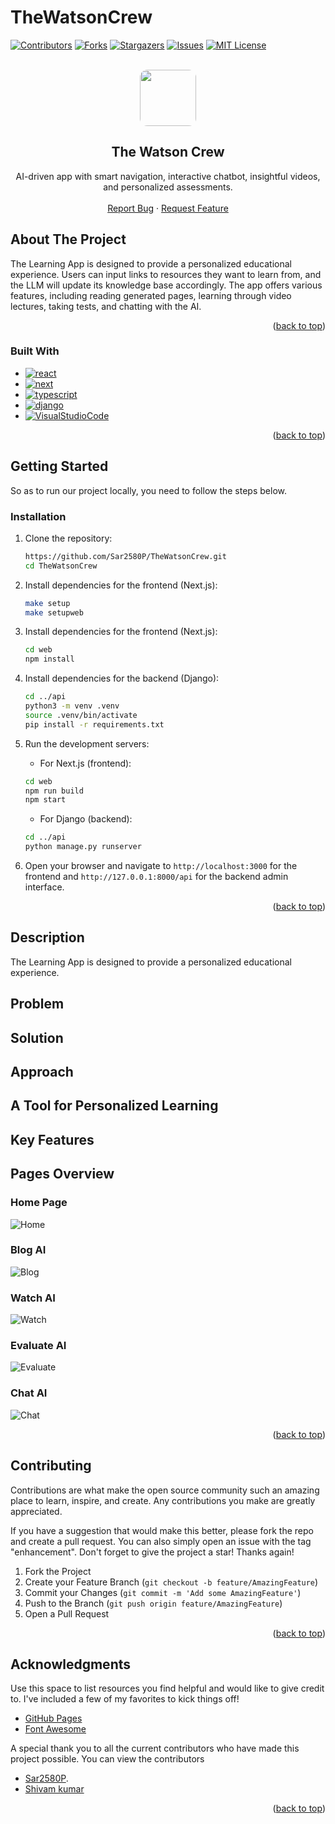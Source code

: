 # TheWatsonCrew

[![Contributors][contributors-shield]][contributors-url]
[![Forks][forks-shield]][forks-url]
[![Stargazers][stars-shield]][stars-url]
[![Issues][issues-shield]][issues-url]
[![MIT License][license-shield]][license-url]

<br />
<div align="center">
<a href="https://github.com/Sar2580P/TheWatsonCrew">
   <img src="./image/logo.jpg" style="border-radius:12px" height="90px" width="90px">
</a>
<h2 align="center">The Watson Crew</h2>

  <p align="center">
   AI-driven app with smart navigation, interactive chatbot, insightful videos, and personalized assessments.
    <br />
    <br />
    <a href="https://github.com/Sar2580P/TheWatsonCrew/issues">Report Bug</a>
    ·
    <a href="https://github.com/Sar2580P/TheWatsonCrew/issues">Request Feature</a>
  </p>
</div>

## About The Project

The Learning App is designed to provide a personalized educational experience. Users can input links to resources they want to learn from, and the LLM will update its knowledge base accordingly. The app offers various features, including reading generated pages, learning through video lectures, taking tests, and chatting with the AI.

<p align="right">(<a href="#readme-top">back to top</a>)</p>

### Built With

- [![react][react]][react-url]
- [![next][next]][next-url]
- [![typescript][typescript]][typescript-url]
- [![django][django]][django-url]
- [![VisualStudioCode][VisualStudioCode]][VisualStudioCode-url]

<p align="right">(<a href="#readme-top">back to top</a>)</p>

## Getting Started

So as to run our project locally, you need to follow the steps below.

### Installation

1. Clone the repository:

   ```sh
   https://github.com/Sar2580P/TheWatsonCrew.git
   cd TheWatsonCrew
   ```

2. Install dependencies for the frontend (Next.js):

   ```sh
   make setup
   make setupweb
   ```

3. Install dependencies for the frontend (Next.js):

   ```sh
   cd web
   npm install
   ```

4. Install dependencies for the backend (Django):

   ```sh
   cd ../api
   python3 -m venv .venv
   source .venv/bin/activate
   pip install -r requirements.txt
   ```

5. Run the development servers:

   - For Next.js (frontend):

   ```sh
   cd web
   npm run build
   npm start
   ```

   - For Django (backend):

   ```sh
   cd ../api
   python manage.py runserver
   ```

6. Open your browser and navigate to `http://localhost:3000` for the frontend and `http://127.0.0.1:8000/api` for the backend admin interface.

<p align="right">(<a href="#readme-top">back to top</a>)</p>

<!-- USAGE EXAMPLES -->

## Description

The Learning App is designed to provide a personalized educational experience.</br>

## Problem

## Solution

## Approach

## A Tool for Personalized Learning

## Key Features

## Pages Overview

### Home Page

![Home](./image/5.png)

### Blog AI

![Blog](./image/6.png)

### Watch AI

![Watch](./image/7.png)

### Evaluate AI

![Evaluate](./image/8.png)

### Chat AI

![Chat](./image/9.png)

<p align="right">(<a href="#readme-top">back to top</a>)</p>

<!-- CONTRIBUTING -->

## Contributing

Contributions are what make the open source community such an amazing place to learn, inspire, and create. Any contributions you make are greatly appreciated.

If you have a suggestion that would make this better, please fork the repo and create a pull request. You can also simply open an issue with the tag "enhancement".
Don't forget to give the project a star! Thanks again!

1. Fork the Project
2. Create your Feature Branch (`git checkout -b feature/AmazingFeature`)
3. Commit your Changes (`git commit -m 'Add some AmazingFeature'`)
4. Push to the Branch (`git push origin feature/AmazingFeature`)
5. Open a Pull Request

<p align="right">(<a href="#readme-top">back to top</a>)</p>

<!-- CONTACT -->

## Acknowledgments

Use this space to list resources you find helpful and would like to give credit to. I've included a few of my favorites to kick things off!

- [GitHub Pages](https://pages.github.com)
- [Font Awesome](https://fontawesome.com)

A special thank you to all the current contributors who have made this project possible. You can view the contributors

- [Sar2580P](https://github.com/Sar2580P).
- [Shivam kumar](https://github.com/shivam6862)

<p align="right">(<a href="#readme-top">back to top</a>)</p>

[contributors-shield]: https://img.shields.io/github/contributors/Sar2580P/TheWatsonCrew.svg?style=for-the-badge
[contributors-url]: https://github.com/Sar2580P/TheWatsonCrew/graphs/contributors
[forks-shield]: https://img.shields.io/github/forks/Sar2580P/TheWatsonCrew.svg?style=for-the-badge
[forks-url]: https://github.com/Sar2580P/TheWatsonCrew/network/members
[stars-shield]: https://img.shields.io/github/stars/Sar2580P/TheWatsonCrew.svg?style=for-the-badge
[stars-url]: https://github.com/Sar2580P/TheWatsonCrew/stargazers
[issues-shield]: https://img.shields.io/github/issues/Sar2580P/TheWatsonCrew.svg?style=for-the-badge
[issues-url]: https://github.com/Sar2580P/TheWatsonCrew/issues
[license-shield]: https://img.shields.io/github/license/Sar2580P/TheWatsonCrew.svg?style=for-the-badge
[license-url]: https://github.com/Sar2580P/TheWatsonCrew/blob/master/LICENSE.txt
[linkedin-shield]: https://img.shields.io/badge/-LinkedIn-black.svg?style=for-the-badge&logo=linkedin&colorB=555
[linkedin-url]: https://linkedin.com/
[react]: https://img.shields.io/badge/React-20232A?style=for-the-badge&logo=react&logoColor=61DAFB
[react-url]: https://react.dev/
[VisualStudioCode]: https://img.shields.io/badge/Made%20for-VSCode-1f425f.svg
[VisualStudioCode-url]: https://code.visualstudio.com/
[nodejs-url]: https://nodejs.org/en
[nodejs]: https://img.shields.io/badge/Node.js-43853D?style=for-the-badge&logo=node.js&logoColor=white
[mongodb-url]: https://www.mongodb.com/
[mongodb]: https://img.shields.io/badge/MongoDB-4EA94B?style=for-the-badge&logo=mongodb&logoColor=white
[next-url]: https://nextjs.org/docs
[next]: https://img.shields.io/badge/next.js-000000?style=for-the-badge&logo=nextdotjs&logoColor=white
[reduxjs-url]: https://redux.js.org/
[reduxjs]: https://img.shields.io/badge/Redux-593D88?style=for-the-badge&logo=redux&logoColor=white
[typescript-url]: https://www.typescriptlang.org/docs/handbook/typescript-in-5-minutes.html
[typescript]: https://img.shields.io/badge/TypeScript-007ACC?style=for-the-badge&logo=typescript&logoColor=white
[django]: https://img.shields.io/badge/Django-092E20?style=for-the-badge&logo=django&logoColor=white
[django-url]: https://docs.djangoproject.com/en/5.0/
